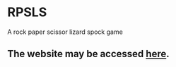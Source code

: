# RPSLS
A rock paper scissor lizard spock game

## The website may be accessed [here](https://czaplickijakub.github.io/RPSSL/).